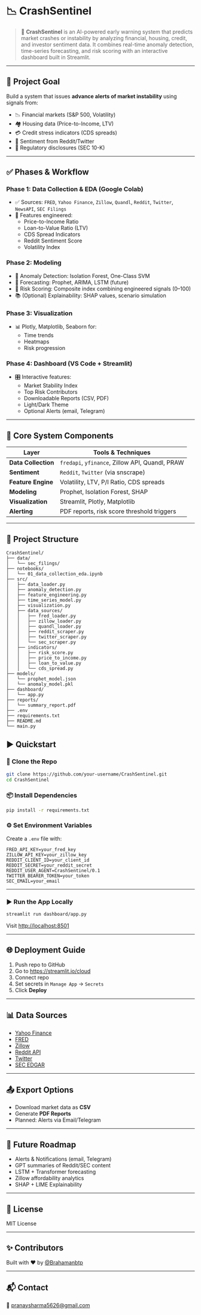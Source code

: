 
# 📉 CrashSentinel

> 🔮 **CrashSentinel** is an AI-powered early warning system that predicts market crashes or instability by analyzing financial, housing, credit, and investor sentiment data. It combines real-time anomaly detection, time-series forecasting, and risk scoring with an interactive dashboard built in Streamlit.

---

## 🎯 Project Goal

Build a system that issues **advance alerts of market instability** using signals from:

- 📉 Financial markets (S&P 500, Volatility)
- 🏘️ Housing data (Price-to-Income, LTV)
- 💳 Credit stress indicators (CDS spreads)
- 🧠 Sentiment from Reddit/Twitter
- 🏦 Regulatory disclosures (SEC 10-K)

---

## ✅ Phases & Workflow

### Phase 1: Data Collection & EDA (Google Colab)
- ✅ Sources: `FRED`, `Yahoo Finance`, `Zillow`, `Quandl`, `Reddit`, `Twitter`, `NewsAPI`, `SEC Filings`
- 🔧 Features engineered:
  - Price-to-Income Ratio
  - Loan-to-Value Ratio (LTV)
  - CDS Spread Indicators
  - Reddit Sentiment Score
  - Volatility Index

### Phase 2: Modeling
- 🚨 Anomaly Detection: Isolation Forest, One-Class SVM
- 🔮 Forecasting: Prophet, ARIMA, LSTM (future)
- 🧮 Risk Scoring: Composite index combining engineered signals (0–100)
- 📚 (Optional) Explainability: SHAP values, scenario simulation

### Phase 3: Visualization
- 📊 Plotly, Matplotlib, Seaborn for:
  - Time trends
  - Heatmaps
  - Risk progression

### Phase 4: Dashboard (VS Code + Streamlit)
- 🎛 Interactive features:
  - Market Stability Index
  - Top Risk Contributors
  - Downloadable Reports (CSV, PDF)
  - Light/Dark Theme
  - Optional Alerts (email, Telegram)

---

## 🧱 Core System Components

| Layer               | Tools & Techniques                             |
|--------------------|-------------------------------------------------|
| **Data Collection** | `fredapi`, `yfinance`, Zillow API, Quandl, PRAW |
| **Sentiment**       | `Reddit`, `Twitter` (via snscrape)             |
| **Feature Engine**  | Volatility, LTV, P/I Ratio, CDS spreads        |
| **Modeling**        | Prophet, Isolation Forest, SHAP                |
| **Visualization**   | Streamlit, Plotly, Matplotlib                  |
| **Alerting**        | PDF reports, risk score threshold triggers     |

---

## 📁 Project Structure

```
CrashSentinel/
├── data/
│   └── sec_filings/
├── notebooks/
│   └── 01_data_collection_eda.ipynb
├── src/
│   ├── data_loader.py
│   ├── anomaly_detection.py
│   ├── feature_engineering.py
│   ├── time_series_model.py
│   ├── visualization.py
│   ├── data_sources/
│   │   ├── fred_loader.py
│   │   ├── zillow_loader.py
│   │   ├── quandl_loader.py
│   │   ├── reddit_scraper.py
│   │   ├── twitter_scraper.py
│   │   └── sec_scraper.py
│   ├── indicators/
│   │   ├── risk_score.py
│   │   ├── price_to_income.py
│   │   ├── loan_to_value.py
│   │   └── cds_spread.py
├── models/
│   └── prophet_model.json
│   └── anomaly_model.pkl
├── dashboard/
│   └── app.py
├── reports/
│   └── summary_report.pdf
├── .env
├── requirements.txt
├── README.md
└── main.py
```


## ▶️ Quickstart

### 🔁 Clone the Repo

```bash
git clone https://github.com/your-username/CrashSentinel.git
cd CrashSentinel
```

### 📦 Install Dependencies

```bash
pip install -r requirements.txt
```

### ⚙️ Set Environment Variables

Create a `.env` file with:

```env
FRED_API_KEY=your_fred_key
ZILLOW_API_KEY=your_zillow_key
REDDIT_CLIENT_ID=your_client_id
REDDIT_SECRET=your_reddit_secret
REDDIT_USER_AGENT=CrashSentinel/0.1
TWITTER_BEARER_TOKEN=your_token
SEC_EMAIL=your_email
```

---

### ▶️ Run the App Locally

```bash
streamlit run dashboard/app.py
```

Visit [http://localhost:8501](http://localhost:8501)

---

## 🌐 Deployment Guide

1. Push repo to GitHub  
2. Go to https://streamlit.io/cloud  
3. Connect repo  
4. Set secrets in `Manage App` → `Secrets`  
5. Click **Deploy**

---

## 📊 Data Sources

- [Yahoo Finance](https://finance.yahoo.com/)
- [FRED](https://fred.stlouisfed.org/)
- [Zillow](https://www.zillow.com/research/data/)
- [Reddit API](https://www.reddit.com/dev/api)
- [Twitter](https://github.com/JustAnotherArchivist/snscrape)
- [SEC EDGAR](https://www.sec.gov/edgar.shtml)

---

## 📤 Export Options

- Download market data as **CSV**
- Generate **PDF Reports**
- Planned: Alerts via Email/Telegram

---

## 📌 Future Roadmap

- Alerts & Notifications (email, Telegram)
- GPT summaries of Reddit/SEC content
- LSTM + Transformer forecasting
- Zillow affordability analytics
- SHAP + LIME Explainability

---

## 📜 License

MIT License

---

## ✨ Contributors

Built with ❤️ by [@Brahamanbtp](https://github.com/Brahamanbtp)

---

## 📬 Contact

📧 pranaysharma5626@gmail.com
